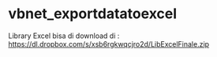 # vbnet_exportdatatoexcel

Library Excel bisa di download di :
  https://dl.dropbox.com/s/xsb6rgkwqcjro2d/LibExcelFinale.zip
